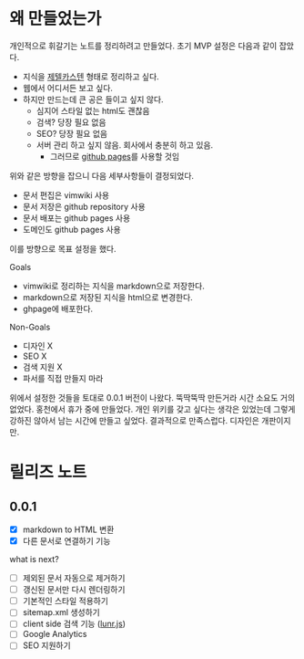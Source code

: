 # 왜 만들었는가

개인적으로 휘갈기는 노트를 정리하려고 만들었다. 초기 MVP 설정은 다음과 같이 잡았다.

- 지식을 [제텔카스텐](제텔카스텐) 형태로 정리하고 싶다.
- 웹에서 어디서든 보고 싶다.
- 하지만 만드는데 큰 공은 들이고 싶지 않다.
    - 심지어 스타일 없는 html도 괜찮음
    - 검색? 당장 필요 없음
    - SEO? 당장 필요 없음
    - 서버 관리 하고 싶지 않음. 회사에서 충분히 하고 있음.
      - 그러므로 [github pages](https://pages.github.com/)를 사용할 것임

위와 같은 방향을 잡으니 다음 세부사항들이 결정되었다.

- 문서 편집은 vimwiki 사용
- 문서 저장은 github repository 사용
- 문서 배포는 github pages 사용
- 도메인도 github pages 사용

이를 방향으로 목표 설정을 했다.

Goals

- vimwiki로 정리하는 지식을 markdown으로 저장한다.
- markdown으로 저장된 지식을 html으로 변경한다.
- ghpage에 배포한다.

Non-Goals

- 디자인 X
- SEO X
- 검색 지원 X
- 파서를 직접 만들지 마라

위에서 설정한 것들을 토대로 0.0.1 버전이 나왔다. 뚝딱뚝딱 만든거라 시간 소요도 거의 없었다. 
홍천에서 휴가 중에 만들었다. 개인 위키를 갖고 싶다는 생각은 있었는데 그렇게 강하진 않아서 남는 시간에 만들고 싶었다.
결과적으로 만족스럽다. 디자인은 개판이지만.

# 릴리즈 노트

## 0.0.1

- [x] markdown to HTML 변환
- [X] 다른 문서로 연결하기 기능

what is next?

- [ ] 제외된 문서 자동으로 제거하기
- [ ] 갱신된 문서만 다시 렌더링하기
- [ ] 기본적인 스타일 적용하기
- [ ] sitemap.xml 생성하기
- [ ] client side 검색 기능 ([lunr.js](https://lunrjs.com/))
- [ ] Google Analytics
- [ ] SEO 지원하기
